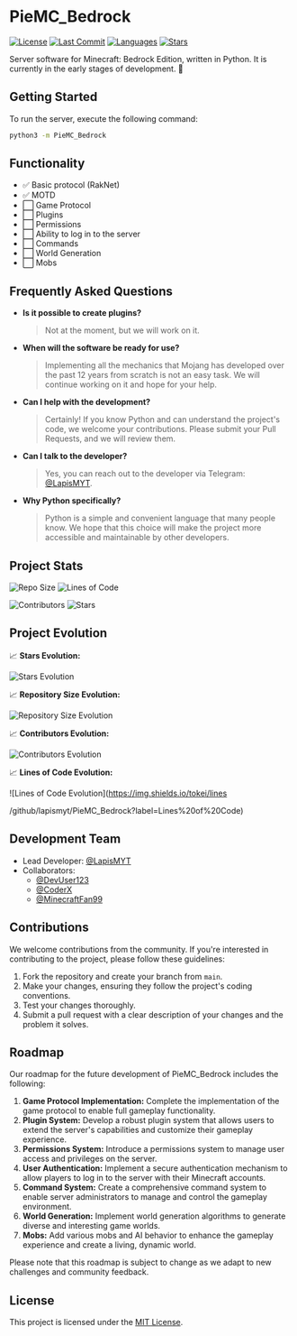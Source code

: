 # PieMC_Bedrock

[![License](https://img.shields.io/badge/license-MIT-blue.svg)](https://github.com/lapismyt/PieMC_Bedrock/blob/main/LICENSE)
[![Last Commit](https://img.shields.io/github/last-commit/lapismyt/PieMC_Bedrock)](https://github.com/lapismyt/PieMC_Bedrock/commits/main)
[![Languages](https://img.shields.io/github/languages/count/lapismyt/PieMC_Bedrock)](https://github.com/lapismyt/PieMC_Bedrock)
[![Stars](https://img.shields.io/github/stars/lapismyt/PieMC_Bedrock?style=social)](https://github.com/lapismyt/PieMC_Bedrock/stargazers)

Server software for Minecraft: Bedrock Edition, written in Python. It is currently in the early stages of development. 🚧

## Getting Started

To run the server, execute the following command:

```bash
python3 -m PieMC_Bedrock
```

## Functionality

- ✅ Basic protocol (RakNet)
- ✅ MOTD
- ⬜ Game Protocol
- ⬜ Plugins
- ⬜ Permissions
- ⬜ Ability to log in to the server
- ⬜ Commands
- ⬜ World Generation
- ⬜ Mobs

## Frequently Asked Questions

- **Is it possible to create plugins?**
  > Not at the moment, but we will work on it.

- **When will the software be ready for use?**
  > Implementing all the mechanics that Mojang has developed over the past 12 years from scratch is not an easy task. We will continue working on it and hope for your help.

- **Can I help with the development?**
  > Certainly! If you know Python and can understand the project's code, we welcome your contributions. Please submit your Pull Requests, and we will review them.

- **Can I talk to the developer?**
  > Yes, you can reach out to the developer via Telegram: [@LapisMYT](https://t.me/LapisMYT).

- **Why Python specifically?**
  > Python is a simple and convenient language that many people know. We hope that this choice will make the project more accessible and maintainable by other developers.

## Project Stats

![Repo Size](https://img.shields.io/github/repo-size/lapismyt/PieMC_Bedrock)
![Lines of Code](https://img.shields.io/tokei/lines/github/lapismyt/PieMC_Bedrock)

![Contributors](https://img.shields.io/github/contributors/lapismyt/PieMC_Bedrock)
![Stars](https://img.shields.io/github/stars/lapismyt/PieMC_Bedrock?style=social)

## Project Evolution

📈 **Stars Evolution:**

![Stars Evolution](https://img.shields.io/github/stars/lapismyt/PieMC_Bedrock?style=social&label=Stars)

📈 **Repository Size Evolution:**

![Repository Size Evolution](https://img.shields.io/github/repo-size/lapismyt/PieMC_Bedrock?label=Repository%20Size)

📈 **Contributors Evolution:**

![Contributors Evolution](https://img.shields.io/github/contributors/lapismyt/PieMC_Bedrock?label=Contributors)

📈 **Lines of Code Evolution:**

![Lines of Code Evolution](https://img.shields.io/tokei/lines

/github/lapismyt/PieMC_Bedrock?label=Lines%20of%20Code)

## Development Team

- Lead Developer: [@LapisMYT](https://github.com/lapismyt)
- Collaborators:
  - [@DevUser123](https://github.com/DevUser123)
  - [@CoderX](https://github.com/CoderX)
  - [@MinecraftFan99](https://github.com/MinecraftFan99)

## Contributions

We welcome contributions from the community. If you're interested in contributing to the project, please follow these guidelines:

1. Fork the repository and create your branch from `main`.
2. Make your changes, ensuring they follow the project's coding conventions.
3. Test your changes thoroughly.
4. Submit a pull request with a clear description of your changes and the problem it solves.

## Roadmap

Our roadmap for the future development of PieMC_Bedrock includes the following:

1. **Game Protocol Implementation:** Complete the implementation of the game protocol to enable full gameplay functionality.
2. **Plugin System:** Develop a robust plugin system that allows users to extend the server's capabilities and customize their gameplay experience.
3. **Permissions System:** Introduce a permissions system to manage user access and privileges on the server.
4. **User Authentication:** Implement a secure authentication mechanism to allow players to log in to the server with their Minecraft accounts.
5. **Command System:** Create a comprehensive command system to enable server administrators to manage and control the gameplay environment.
6. **World Generation:** Implement world generation algorithms to generate diverse and interesting game worlds.
7. **Mobs:** Add various mobs and AI behavior to enhance the gameplay experience and create a living, dynamic world.

Please note that this roadmap is subject to change as we adapt to new challenges and community feedback.

## License

This project is licensed under the [MIT License](https://github.com/lapismyt/PieMC_Bedrock/blob/main/LICENSE).